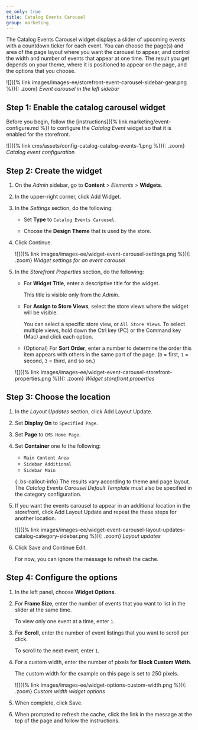 ```yaml
---
ee_only: true
title: Catalog Events Carousel
group: marketing
---
```


The Catalog Events Carousel widget displays a slider of upcoming events with a countdown ticker for each event. You can choose the page(s) and area of the page layout where you want the carousel to appear, and control the width and number of events that appear at one time. The result you get depends on your theme, where it is positioned to appear on the page, and the options that you choose.

![]({% link images/images-ee/storefront-event-carousel-sidebar-gear.png %}){: .zoom}
_Event carousel in the left sidebar_

## Step 1: Enable the catalog carousel widget

Before you begin, follow the [instructions]({% link marketing/event-configure.md %}) to configure the _Catalog Event_ widget so that it is enabled for the storefront.

![]({% link cms/assets/config-catalog-catalog-events-1.png %}){: .zoom}
_Catalog event configuration_

## Step 2: Create the widget

1. On the _Admin_ sidebar, go to **Content** > _Elements_ > **Widgets**.

1. In the upper-right corner, click <span class="btn">Add Widget</span>.

1. In the _Settings_ section, do the following:

   - Set **Type** to `Catalog Events Carousel`.

   - Choose the **Design Theme** that is used by the store.

1. Click <span class="btn">Continue</span>.

   ![]({% link images/images-ee/widget-event-carousel-settings.png %}){: .zoom}
   _Widget settings for an event carousel_

1. In the _Storefront Properties_ section, do the following:

   - For **Widget Title**, enter a descriptive title for the widget.

      This title is visible only from the _Admin_.

   - For **Assign to Store Views**, select the store views where the widget will be visible.

      You can select a specific store view, or `All Store Views`. To select multiple views, hold down the Ctrl key (PC) or the Command key (Mac) and click each option.

   - (Optional) For **Sort Order**, enter a number to determine the order this item appears with others in the same part of the page. (`0` = first, `1` = second, `3` = third, and so on.)

   ![]({% link images/images-ee/widget-event-carousel-storefront-properties.png %}){: .zoom}
   _Widget storefront properties_

## Step 3: Choose the location

1. In the _Layout Updates_ section, click <span class="btn">Add Layout Update</span>.

1. Set **Display On** to `Specified Page`.

1. Set **Page** to `CMS Home Page`.

1. Set **Container** one fo the following:

   - `Main Content Area`
   - `Sidebar Additional`
   - `Sidebar Main`

   {:.bs-callout-info}
   The results vary according to theme and page layout. The _Catalog Events Carousel Default Template_ must also be specified in the category configuration.

1. If you want the events carousel to appear in an additional location in the storefront, click <span class="btn">Add Layout Update</span> and repeat the these steps for another location.

   ![]({% link images/images-ee/widget-event-carousel-layout-updates-catalog-category-sidebar.png %}){: .zoom}
   _Layout updates_

1. Click <span class="btn">Save and Continue Edit</span>.

   For now, you can ignore the message to refresh the cache.

## Step 4: Configure the options

1. In the left panel, choose **Widget Options**.

1. For **Frame Size**, enter the number of events that you want to list in the slider at the same time.

   To view only one event at a time, enter `1`.

1. For **Scroll**, enter the number of event listings that you want to scroll per click.

   To scroll to the next event, enter `1`.

1. For a custom width, enter the number of pixels for **Block Custom Width**.

   The custom width for the example on this page is set to 250 pixels.

   ![]({% link images/images-ee/widget-options-custom-width.png %}){: .zoom}
   _Custom width widget options_

1. When complete, click <span class="btn">Save</span>.

1. When prompted to refresh the cache, click the link in the message at the top of the page and follow the instructions.
